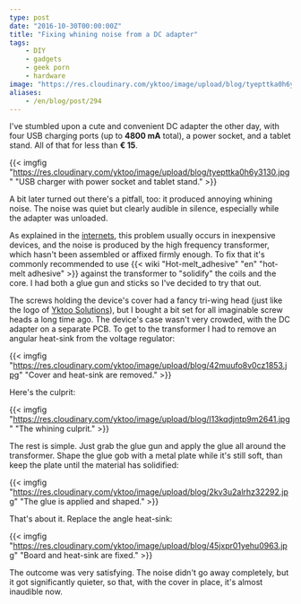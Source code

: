 ```yaml
---
type: post
date: "2016-10-30T00:00:00Z"
title: "Fixing whining noise from a DC adapter"
tags:
    - DIY
    - gadgets
    - geek porn
    - hardware
image: "https://res.cloudinary.com/yktoo/image/upload/blog/tyepttka0h6y3130.jpg"
aliases:
    - /en/blog/post/294
---
```


I've stumbled upon a cute and convenient DC adapter the other day, with four USB charging ports (up to **4800 mA** total), a power socket, and a tablet stand. All of that for less than **€ 15**.

{{< imgfig "https://res.cloudinary.com/yktoo/image/upload/blog/tyepttka0h6y3130.jpg" "USB charger with power socket and tablet stand." >}}

A bit later turned out there's a pitfall, too: it produced annoying whining noise. The noise was quiet but clearly audible in silence, especially while the adapter was unloaded.

<!--more-->

As explained in the [internets](http://superuser.com/questions/832480/why-do-some-ac-adapters-and-power-supplies-generate-a-whining-noise-and-what-ca), this problem usually occurs in inexpensive devices, and the noise is produced by the high frequency transformer, which hasn't been assembled or affixed firmly enough. To fix that it's commonly recommended to use {{< wiki "Hot-melt_adhesive" "en" "hot-melt adhesive" >}} against the transformer to "solidify" the coils and the core. I had both a glue gun and sticks so I've decided to try that out.

The screws holding the device's cover had a fancy tri-wing head (just like the logo of [Yktoo Solutions](https://www.yktoo.solutions/)), but I bought a bit set for all imaginable screw heads a long time ago. The device's case wasn't very crowded, with the DC adapter on a separate PCB. To get to the transformer I had to remove an angular heat-sink from the voltage regulator:

{{< imgfig "https://res.cloudinary.com/yktoo/image/upload/blog/42muufo8v0cz1853.jpg" "Cover and heat-sink are removed." >}}

Here's the culprit:

{{< imgfig "https://res.cloudinary.com/yktoo/image/upload/blog/l13kqdjntp9m2641.jpg" "The whining culprit." >}}

The rest is simple. Just grab the glue gun and apply the glue all around the transformer. Shape the glue gob with a metal plate while it's still soft, than keep the plate until the material has solidified:

{{< imgfig "https://res.cloudinary.com/yktoo/image/upload/blog/2kv3u2alrhz32292.jpg" "The glue is applied and shaped." >}}

That's about it. Replace the angle heat-sink:

{{< imgfig "https://res.cloudinary.com/yktoo/image/upload/blog/45jxpr01yehu0963.jpg" "Board and heat-sink are fixed." >}}

The outcome was very satisfying. The noise didn't go away completely, but it got significantly quieter, so that, with the cover in place, it's almost inaudible now.
